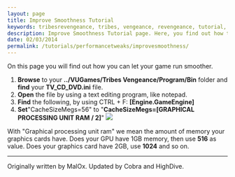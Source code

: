 ```yaml
---
layout: page
title: Improve Smoothness Tutorial
keywords: tribesrevengeance, tribes, vengeance, revengeance, tutorial, guide, improve, smoothness, memory, cache
description: Improve Smoothness Tutorial page. Here, you find out how to improve the smoothness of the game!
date: 02/03/2014
permalink: /tutorials/performancetweaks/improvesmoothness/
---
```


On this page you will find out how you can let your game run smoother.

1. **Browse** to your **../VUGames/Tribes Vengeance/Program/Bin** folder and **find** your **TV\_CD\_DVD.ini** file.
2. **Open** the file by using a text editing program, like notepad. 
3. **Find** the following, by using CTRL + F: **[Engine.GameEngine]**
4. **Set**"CacheSizeMegs=56" to "**CacheSizeMegs=[GRAPHICAL PROCESSING UNIT RAM / 2]**"
 ![](cachesize.jpg)  

With "Graphical processing unit ram" we mean the amount of memory your graphics cards have. Does your GPU have 1GB memory, then use **516** as value. Does your graphics card have 2GB, use **1024** and so on.

  
  

* * *
  

Originally written by MalOx. Updated by Cobra and HighDive.
